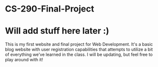 # CS-290-Final-Project
# Will add stuff here later :)

This is my first website and final project for Web Development.  It's a basic blog website with user registration capabilities that attempts to utilize a bit of everything we've learned in the class.  I will be updating, but feel free to play around with it!
